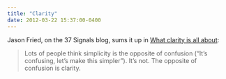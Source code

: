 ```yaml
---
title: "Clarity"
date: 2012-03-22 15:37:00-0400
---
```


Jason Fried, on the 37 Signals blog, sums it up in [What clarity is all about](http://37signals.com/svn/posts/3144-what-clarity-is-all-about):

> Lots of people think simplicity is the opposite of confusion (“It’s confusing, let’s make this simpler”). It’s not. The opposite of confusion is clarity.
